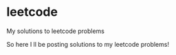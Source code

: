 # leetcode
My solutions to leetcode problems

So here I ll be posting solutions to my leetcode problems!

